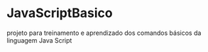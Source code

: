 # JavaScriptBasico
projeto para treinamento e aprendizado dos comandos básicos da linguagem Java Script
